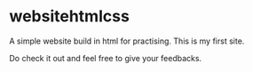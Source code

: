 # websitehtmlcss

A simple website build in html for practising.
This is my first site.

Do check it out and feel free to give your feedbacks.
